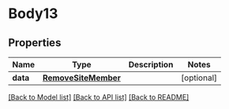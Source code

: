 # Body13

## Properties
Name | Type | Description | Notes
------------ | ------------- | ------------- | -------------
**data** | [**RemoveSiteMember**](RemoveSiteMember.md) |  | [optional] 

[[Back to Model list]](../README.md#documentation-for-models) [[Back to API list]](../README.md#documentation-for-api-endpoints) [[Back to README]](../README.md)

